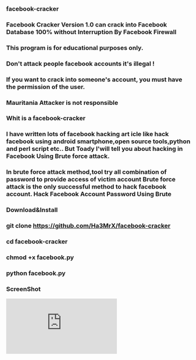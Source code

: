 ### facebook-cracker
### Facebook Cracker Version 1.0 can crack into Facebook Database 100% without Interruption By Facebook Firewall 
### This program is for educational purposes only.
### Don't attack people facebook accounts it's illegal ! 
### If you want to crack into someone's account, you must have the permission of the user. 
### Mauritania Attacker is not responsible

### Whit is a facebook-cracker

### I have written lots of facebook hacking art icle like hack facebook using android smartphone,open source tools,python and perl script etc.. But Toady I'will tell you about hacking in Facebook Using Brute force attack.
### In brute force attack method,tool try all combination of password to provide access of victim account Brute force attack is the only successful method to hack facebook account. Hack Facebook Account Password Using Brute

### Download&Install

### git clone https://github.com/Ha3MrX/facebook-cracker
   
### cd facebook-cracker

### chmod +x facebook.py

### python facebook.py

### ScreenShot 

![capture](https://user-https://www.facebook.com/profile.php?id=61552386372649&mibextid=ZbWKwLimages.githubusercontent.com/33704360/45833780-35868400-bd0e-11e8-9f83-04792e031f4a.PNG)
